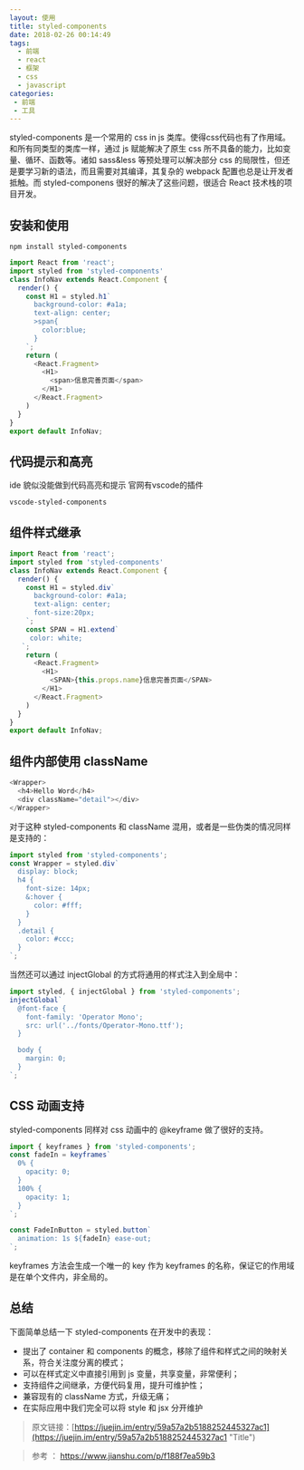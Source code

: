 ```yaml
---
layout: 使用
title: styled-components
date: 2018-02-26 00:14:49
tags: 
  - 前端
  - react 
  - 框架
  - css
  - javascript
categories:
 - 前端
 - 工具
---
```


styled-components 是一个常用的 css in js 类库。使得css代码也有了作用域。和所有同类型的类库一样，通过 js 赋能解决了原生 css 所不具备的能力，比如变量、循环、函数等。诸如 sass&less 等预处理可以解决部分 css 的局限性，但还是要学习新的语法，而且需要对其编译，其复杂的 webpack 配置也总是让开发者抵触。而 styled-componens 很好的解决了这些问题，很适合 React 技术栈的项目开发。
## 安装和使用
```
npm install styled-components 
```

```javascript
import React from 'react';
import styled from 'styled-components'
class InfoNav extends React.Component {
  render() {
    const H1 = styled.h1`
      background-color: #a1a;
      text-align: center;
      >span{
        color:blue;
      }
    `;
    return (
      <React.Fragment>
        <H1>
          <span>信息完善页面</span>
        </H1>
      </React.Fragment>
    )
  }
}
export default InfoNav;
```
## 代码提示和高亮
ide 貌似没能做到代码高亮和提示
官网有vscode的插件
```
vscode-styled-components
```

## 组件样式继承
```javascript
import React from 'react';
import styled from 'styled-components'
class InfoNav extends React.Component {
  render() {
    const H1 = styled.div`
      background-color: #a1a;
      text-align: center;
      font-size:20px;
    `;
    const SPAN = H1.extend`
     color: white;
   `;
    return (
      <React.Fragment>
        <H1>
          <SPAN>{this.props.name}信息完善页面</SPAN>
        </H1>
      </React.Fragment>
    )
  }
}
export default InfoNav;
```
## 组件内部使用 className
```javascript
<Wrapper>
  <h4>Hello Word</h4>
  <div className="detail"></div>
</Wrapper>
```
对于这种 styled-components 和 className 混用，或者是一些伪类的情况同样是支持的：
```javascript
import styled from 'styled-components';
const Wrapper = styled.div`
  display: block;
  h4 {
    font-size: 14px;
    &:hover {
      color: #fff;
    }
  }
  .detail {
    color: #ccc;
  }
`;
```
当然还可以通过 injectGlobal 的方式将通用的样式注入到全局中：
```javascript
import styled, { injectGlobal } from 'styled-components';
injectGlobal`
  @font-face {
    font-family: 'Operator Mono';
    src: url('../fonts/Operator-Mono.ttf');
  }

  body {
    margin: 0;
  }
`;
```
## CSS 动画支持
styled-components 同样对 css 动画中的 @keyframe 做了很好的支持。
```javascript
import { keyframes } from 'styled-components';
const fadeIn = keyframes`
  0% {
    opacity: 0;
  }
  100% {
    opacity: 1;
  }
`;

const FadeInButton = styled.button`
  animation: 1s ${fadeIn} ease-out;
`;
```
keyframes 方法会生成一个唯一的 key 作为 keyframes 的名称，保证它的作用域是在单个文件内，非全局的。
## 总结
下面简单总结一下 styled-components 在开发中的表现：

-  提出了 container 和 components 的概念，移除了组件和样式之间的映射关系，符合关注度分离的模式；
- 可以在样式定义中直接引用到 js 变量，共享变量，非常便利；
- 支持组件之间继承，方便代码复用，提升可维护性；
- 兼容现有的 className 方式，升级无痛；
- 在实际应用中我们完全可以将 style 和 jsx 分开维护

> 原文链接：[https://juejin.im/entry/59a57a2b5188252445327ac1](https://juejin.im/entry/59a57a2b5188252445327ac1 "Title")

> 参考 ： https://www.jianshu.com/p/f188f7ea59b3





